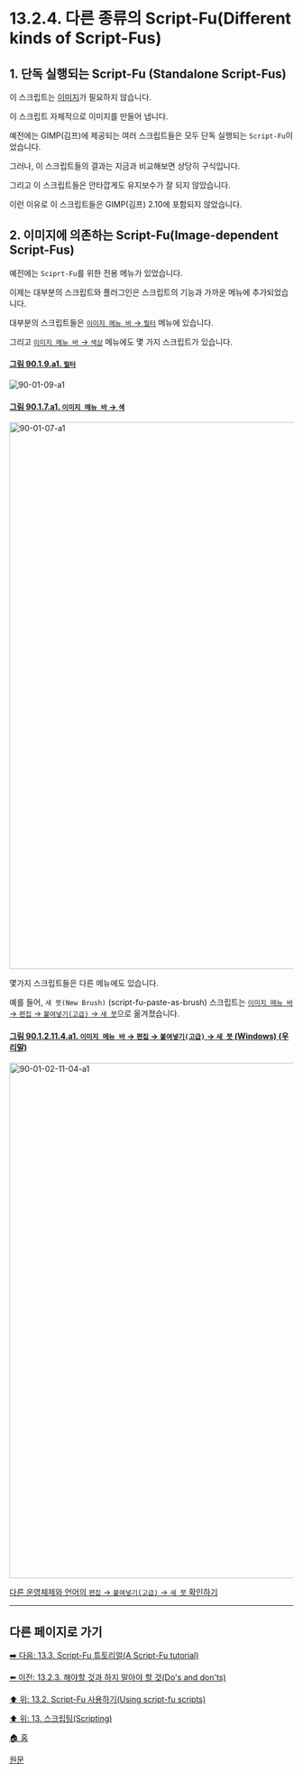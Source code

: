 # 13.2.4. 다른 종류의 Script-Fu(Different kinds of Script-Fus)

<a id="13-02-04-s1"></a>

## 1. 단독 실행되는 Script-Fu (Standalone Script-Fus)
이 스크립트는 [이미지](./19-glossaryx-image.md)가 필요하지 않습니다. 

이 스크립트 자체적으로 이미지를 만들어 냅니다. 

예전에는 GIMP(김프)에 제공되는 여러 스크립트들은 모두 단독 실행되는 `Script-Fu`이었습니다. 

그러나, 이 스크립트들의 결과는 지금과 비교해보면 상당히 구식입니다. 

그리고 이 스크립트들은 안타깝게도 유지보수가 잘 되지 않았습니다. 

이런 이유로 이 스크립트들은 GIMP(김프) 2.10에 포함되지 않았습니다.

<a id="13-02-04-s2"></a>

## 2. 이미지에 의존하는 Script-Fu(Image-dependent Script-Fus)
예전에는 `Sciprt-Fu`를 위한 전용 메뉴가 있었습니다. 

이제는 대부분의 스크립트와 플러그인은 스크립트의 기능과 가까운 메뉴에 추가되었습니다. 

대부분의 스크립트들은 [`이미지 메뉴 바` → `필터`](./16-10-00-the-filters-menu.md) 메뉴에 있습니다. 

그리고 [`이미지 메뉴 바` → `색상`](./16-08-00-the-colors-menu.md) 메뉴에도 몇 가지 스크립트가 있습니다.

<a id="90-01-09-a1"></a>

#### [그림 90.1.9.a1. `필터`](./90-01-09-00-filters.md#90-01-09-a1)
![90-01-09-a1](https://github.com/wonder13662/gimp/assets/15767104/8aa3e45d-3325-49f6-ad23-d0e6508fa205)

<a id="90-01-07-a1"></a>

#### [그림 90.1.7.a1. `이미지 메뉴 바` → `색`](./90-01-07-00-colors.md#90-01-07-a1)
<img width="916" height="970" alt="90-01-07-a1" src="https://github.com/user-attachments/assets/2a3b2406-3d6c-4f42-926d-ebadab0f608c" />

몇가지 스크립트들은 다른 메뉴에도 있습니다. 

예를 들어, `새 붓(New Brush)` (script-fu-paste-as-brush) 스크립트는 [`이미지 메뉴 바` → `편집` → `붙여넣기(고급)` → `새 붓`](./16-03-12-04-00-new_brush.md)으로 옮겨졌습니다. 

<a id="90-01-02-11-04-a1"></a>

#### [그림 90.1.2.11.4.a1. `이미지 메뉴 바` → `편집` → `붙여넣기(고급)` → `새 붓` (Windows) (우리말)](./90-01-02-11-04-new_brush.md#90-01-02-11-04-a1)
<img width="745" height="914" alt="90-01-02-11-04-a1" src="https://github.com/user-attachments/assets/1cbd939b-189f-4c3e-a6b1-194f29afc881" />

[다른 운영체제와 언어의 `편집` → `붙여넣기(고급)` → `새 붓` 확인하기](./90-01-02-11-04-new_brush.md#90-01-02-11-04-a2)

***

## 다른 페이지로 가기

[➡️ 다음: 13.3. Script-Fu 튜토리얼(A Script-Fu tutorial)](./13-03-00-a-script-fu-tutorial.md)

[⬅️ 이전: 13.2.3. 해야할 것과 하지 말아야 할 것(Do's and don'ts)](./13-02-03-do-s-and-don-ts.md)

[⬆️ 위: 13.2. Script-Fu 사용하기(Using script-fu scripts)](./13-02-00-using-script-fu-scripts.md)

[⬆️ 위: 13. 스크립팅(Scripting)](./13-00-scripting.md)

[🏠 홈](./00-home.md)

[원문](https://docs.gimp.org/2.10/ko/kinds-of-script-fu.html)
